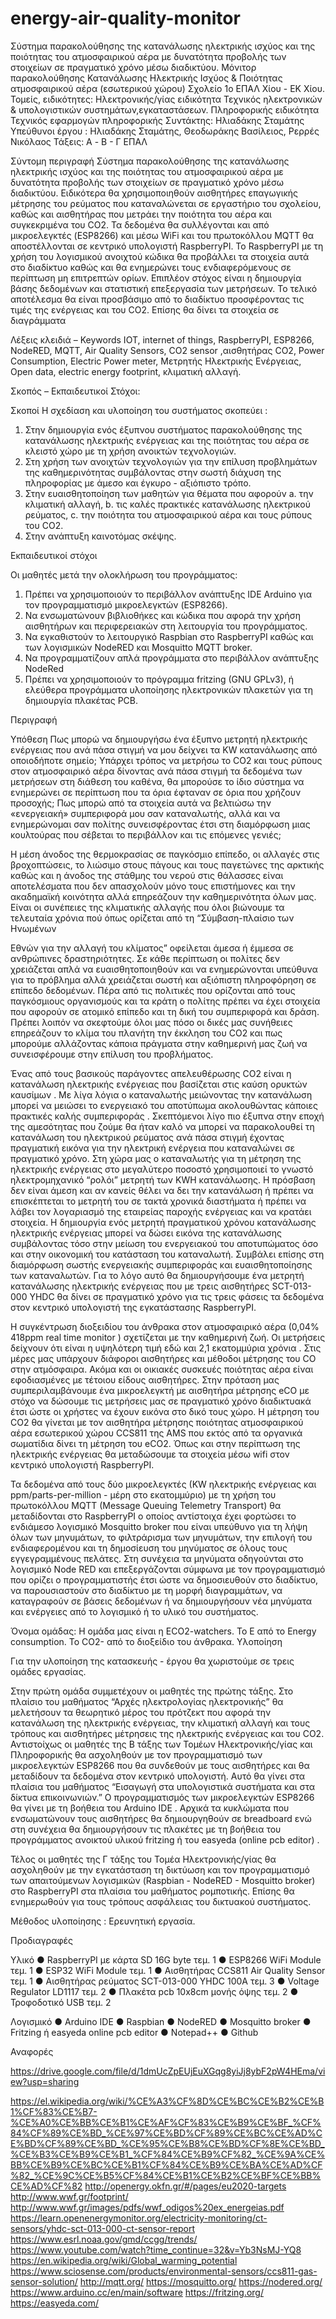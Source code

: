 # energy-air-quality-monitor
Σύστημα παρακολούθησης της κατανάλωσης ηλεκτρικής ισχύος και της ποιότητας του ατμοσφαιρικού αέρα με δυνατότητα προβολής των στοιχείων σε πραγματικό χρόνο μέσω διαδικτύου.
Μόνιτορ παρακολούθησης Κατανάλωσης Ηλεκτρικής Ισχύος & Ποιότητας ατμοσφαιρικού αέρα (εσωτερικού χώρου)
Σχολείο 1ο ΕΠΑΛ Χίου - ΕΚ Χίου. 
Τομείς, ειδικότητες: 
Ηλεκτρονικής/γίας	ειδικότητα Τεχνικός ηλεκτρονικών & υπολογιστικών συστημάτων,εγκαταστάσεων.
Πληροφορικής	ειδικότητα Τεχνικός εφαρμογών πληροφορικής 
Συντάκτης: Ηλιαδάκης Σταμάτης
Υπεύθυνοι έργου : Ηλιαδάκης Σταμάτης, Θεοδωράκης Βασίλειος, Ρερρές Νικόλαος
Τάξεις: A - Β - Γ ΕΠΑΛ 

Σύντομη περιγραφή
Σύστημα παρακολούθησης της κατανάλωσης ηλεκτρικής ισχύος και της ποιότητας του ατμοσφαιρικού αέρα με δυνατότητα προβολής των στοιχείων σε πραγματικό χρόνο μέσω διαδικτύου.
Ειδικότερα θα χρησιμοποιηθούν αισθητήρες επαγωγικής μέτρησης του ρεύματος που καταναλώνεται σε εργαστήριο του σχολείου, καθώς και αισθητήρας που μετράει την ποιότητα του αέρα και συγκεκριμένα του CO2. Τα δεδομένα θα συλλέγονται και από μικροελεγκτές (ESP8266) και μέσω WiFi και του πρωτοκόλλου MQTT θα αποστέλλονται σε κεντρικό υπολογιστή RaspberryPI.
To RaspberryPI με τη χρήση του λογισμικού ανοιχτού κώδικα θα προβάλλει τα στοιχεία αυτά στο διαδίκτυο καθώς και θα ενημερώνει τους ενδιαφερόμενους σε περίπτωση μη επιτρεπτών ορίων. Επιπλέον στόχος είναι η δημιουργία βάσης δεδομένων και στατιστική επεξεργασία των μετρήσεων. Το τελικό αποτέλεσμα θα είναι προσβάσιμο από το διαδίκτυο προσφέροντας τις τιμές της ενέργειας και του CO2. Επίσης θα δίνει τα στοιχεία σε διαγράμματα

Λέξεις κλειδιά – Keywords
IΟΤ, internet of things, RaspberryPI, ESP8266, NodeRED, MQTT, Air Quality Sensors, CO2 sensor ,αισθητήρας CO2, Power Consumption, Electric Power meter, Μετρητής Ηλεκτρικής Ενέργειας, Open data, electric energy footprint, κλιματική αλλαγή.

Σκοπός – Εκπαιδευτικοί Στόχοι:

Σκοποί
Η σχεδίαση και υλοποίηση του συστήματος σκοπεύει :

1.	Στην δημιουργία ενός έξυπνου συστήματος παρακολούθησης της κατανάλωσης ηλεκτρικής ενέργειας και της ποιότητας του αέρα σε κλειστό χώρο με τη χρήση ανοικτών τεχνολογιών.
2.	Στη χρήση των ανοιχτών τεχνολογιών για την επίλυση προβλημάτων της καθημερινότητας συμβάλοντας στην σωστή διάχυση της πληροφορίας με άμεσο και έγκυρο - αξιόπιστο τρόπο.
1.	Στην ευαισθητοποίηση των μαθητών για θέματα που αφορούν
   a.	την κλιματική αλλαγή,
   b.	τις καλές πρακτικές κατανάλωσης ηλεκτρικού ρεύματος,
   c.	την ποιότητα του ατμοσφαιρικού αέρα και τους ρύπους του CO2.
3.	Στην ανάπτυξη καινοτόμας σκέψης.
 
Εκπαιδευτικοί στόχοι

Οι μαθητές μετά την ολοκλήρωση του προγράμματος:
1.	Πρέπει να χρησιμοποιούν το περιβάλλον ανάπτυξης IDE Arduino για τον προγραμματισμό μικροελεγκτών (ESP8266).
2.	Nα ενσωματώνουν βιβλιοθήκες και κώδικα που αφορά την χρήση αισθητήρων και περιφερειακών στη λειτουργία του προγράμματος.
3.	Να εγκαθιστούν το λειτουργικό Raspbian στο RaspberryPI καθώς και των λογισμικών NodeRED και Mosquitto MQTT broker.
4.	Να προγραμματίζουν απλά προγράμματα στο περιβάλλον ανάπτυξης NodeRed
5.	Πρέπει να χρησιμοποιούν το πρόγραμμα fritzing (GNU GPLv3), ή ελεύθερα προγράμματα υλοποίησης ηλεκτρονικών πλακετών για τη δημιουργία πλακέτας PCB.

Περιγραφή

Υπόθεση
Πως μπορώ να δημιουργήσω ένα έξυπνο μετρητή ηλεκτρικής ενέργειας που ανά πάσα στιγμή να μου δείχνει τα KW κατανάλωσης από οποιοδήποτε σημείο;
Υπάρχει τρόπος να μετρήσω το CO2 και τους ρύπους στον ατμοσφαιρικό αέρα δίνοντας ανά πάσα στιγμή τα δεδομένα των μετρήσεων στη διάθεση του καθένα, θα μπορούσε το ίδιο σύστημα να ενημερώνει σε περίπτωση που τα όρια έφταναν σε όρια που χρήζουν προσοχής;
Πως μπορώ από τα στοιχεία αυτά να βελτιώσω την «ενεργειακή» συμπεριφορά μου σαν καταναλωτής, αλλά και να ενημερώνομαι σαν πολίτης συνεισφέροντας έτσι στη διαμόρφωση μιας κουλτούρας που σέβεται το περιβάλλον και τις επόμενες γενιές;


Η μέση άνοδος της θερμοκρασίας σε παγκόσμιο επίπεδο, οι αλλαγές στις βροχοπτώσεις, το λιώσιμο στους πάγους και τους παγετώνες της αρκτικής καθώς και η άνοδος της στάθμης του νερού στις θάλασσες είναι αποτελέσματα που δεν απασχολούν μόνο τους επιστήμονες και την ακαδημαϊκή κοινότητα αλλά επηρεάζουν την καθημερινότητα όλων μας. Είναι οι συνέπειες της κλιματικής αλλαγής που όλοι βιώνουμε τα τελευταία χρόνια πού όπως ορίζεται από τη “Σύμβαση-πλαίσιο των Ηνωμένων
 
Εθνών για την αλλαγή του κλίματος”  οφείλεται άμεσα ή έμμεσα σε ανθρώπινες δραστηριότητες. Σε κάθε περίπτωση οι πολίτες δεν χρειάζεται απλά να ευαισθητοποιηθούν και να ενημερώνονται υπεύθυνα για το πρόβλημα αλλά χρειάζεται σωστή και αξιόπιστη πληροφόρηση σε επίπεδο δεδομένων. Πέρα από τις πολιτικές που ορίζονται από τους παγκόσμιους οργανισμούς και τα κράτη ο πολίτης πρέπει να έχει στοιχεία που αφορούν σε ατομικό επίπεδο και τη δική του συμπεριφορά και δράση. Πρέπει λοιπόν να σκεφτούμε όλοι μας πόσο οι δικές μας συνήθειες επηρεάζουν το κλίμα του πλανήτη την έκκληση του CO2 και πως μπορούμε αλλάζοντας κάποια πράγματα στην καθημερινή μας ζωή να συνεισφέρουμε στην επίλυση του προβλήματος.

Ένας από τους βασικούς παράγοντες απελευθέρωσης CO2 είναι η κατανάλωση ηλεκτρικής ενέργειας που βασίζεται στις καύση ορυκτών καυσίμων . Με λίγα λόγια ο καταναλωτής μειώνοντας την κατανάλωση μπορεί να μειώσει το ενεργειακό του αποτύπωμα  ακολουθώντας κάποιες πρακτικές καλής συμπεριφοράς . Σκεπτόμενοι λίγο πιο έξυπνα στην εποχή της αμεσότητας που ζούμε θα ήταν καλό να μπορεί να παρακολουθεί τη κατανάλωση του ηλεκτρικού ρεύματος ανά πάσα στιγμή έχοντας πραγματική εικόνα για την ηλεκτρική ενέργεια που καταναλώνει σε πραγματικό χρόνο. Στη χώρα μας ο καταναλωτής για τη μέτρηση της ηλεκτρικής ενέργειας στο μεγαλύτερο ποσοστό χρησιμοποιεί το γνωστό ηλεκτρομηχανικό “ρολόι” μετρητή των KWH κατανάλωσης. Η πρόσβαση δεν είναι άμεση και αν κανείς θέλει να δει την κατανάλωση ή πρέπει να επισκέπτεται το μετρητή του σε τακτά χρονικά διαστήματα ή πρέπει να λάβει τον λογαριασμό της εταιρείας παροχής ενέργειας και να κρατάει στοιχεία. Η δημιουργία ενός μετρητή πραγματικού χρόνου κατανάλωσης ηλεκτρικής ενέργειας μπορεί να δώσει εικόνα της κατανάλωσης συμβάλοντας τόσο στην μείωση του ενεργειακού του αποτυπώματος όσο και στην οικονομική του κατάσταση του καταναλωτή. Συμβάλει επίσης στη διαμόρφωση σωστής ενεργειακής συμπεριφοράς και ευαισθητοποίησης των καταναλωτών. Για το λόγο αυτό θα δημιουργήσουμε ένα μετρητή κατανάλωσης ηλεκτρικής ενέργειας που με τρεις αισθητήρες SCT-013-000 YHDC  θα δίνει σε πραγματικό χρόνο για τις τρεις φάσεις τα δεδομένα στον κεντρικό υπολογιστή της εγκατάστασης RaspberryPI.

Η συγκέντρωση διοξειδίου του άνθρακα στον ατμοσφαιρικό αέρα (0,04% 418ppm real time monitor  ) σχετίζεται με την καθημερινή ζωή. Οι μετρήσεις δείχνουν ότι είναι η υψηλότερη τιμή εδώ και 2,1 εκατομμύρια χρόνια . Στις μέρες μας υπάρχουν διάφοροι αισθητήρες και μέθοδοι μέτρησης του CO στην ατμόσφαιρα. Ακόμα και οι οικιακές συσκευές ποιότητας αέρα είναι εφοδιασμένες με τέτοιου είδους αισθητήρες. Στην πρόταση μας συμπεριλαμβάνουμε ένα μικροελεγκτή με αισθητήρα μέτρησης eCO   με στόχο να δώσουμε τις μετρήσεις μας σε πραγματικό χρόνο διαδικτυακά έτσι ώστε οι χρήστες να έχουν εικόνα στο δικό τους χώρο. Η μέτρηση του CO2 θα γίνεται με τον αισθητήρα μέτρησης ποιότητας ατμοσφαιρικού αέρα εσωτερικού χώρου CCS811 της AMS  που εκτός από τα οργανικά σωματίδια δίνει τη μέτρηση του eCO2. Όπως και στην περίπτωση της ηλεκτρικής ενέργειας θα μεταδώσουμε τα στοιχεία μέσω wifi στον κεντρικό υπολογιστή RaspberryPI.

Τα δεδομένα από τους δύο μικροελεγκτές (ΚW ηλεκτρικής ενέργειας και ppm/parts-per-million - μέρη στο εκατομμύριο) με τη χρήση του πρωτοκόλλου MQTT (Message Queuing Telemetry Transport)   θα  μεταδίδονται  στο  RaspberryPI  ο  οποίος  αντίστοιχα  έχει  φορτώσει  το  ενδιάμεσο
λογισμικό Mosquitto  broker που είναι υπεύθυνο για τη λήψη όλων των μηνυμάτων, το φιλτράρισμα των μηνυμάτων, την επιλογή του ενδιαφερομένου και τη δημοσίευση του μηνύματος σε όλους τους
εγγεγραμμένους  πελάτες.  Στη  συνέχεια  τα  μηνύματα  οδηγούνται  στο  λογισμικό  Node  RED  και
επεξεργάζονται σύμφωνα με τον προγραμματισμό που ορίζει ο προγραμματιστής έτσι ώστε να δημοσιευθούν στο διαδίκτυο, να παρουσιαστούν στο διαδίκτυο με τη μορφή διαγραμμάτων, να καταγραφούν σε βάσεις δεδομένων ή να δημιουργήσουν νέα μηνύματα και ενέργειες από το  λογισμικό ή το υλικό του συστήματος.

Όνομα ομάδας: Η ομάδα μας είναι η ECO2-watchers. Το Ε από το Energy consumption. Το
CO2- από το διοξείδιο του άνθρακα.
Υλοποίηση

Για την υλοποίηση της κατασκευής - έργου θα χωριστούμε σε τρεις ομάδες εργασίας.

Στην πρώτη ομάδα συμμετέχουν οι μαθητές της πρώτης τάξης. Στο πλαίσιο του μαθήματος “Αρχές ηλεκτρολογίας ηλεκτρονικής” θα μελετήσουν τα θεωρητικό μέρος του πρότζεκτ που αφορά την κατανάλωση της ηλεκτρικής ενέργειας, την κλιματική αλλαγή και τους τρόπους και αισθητήρες μέτρησεις της ηλεκτρικής ενέργειας και του CO2.
Αντιστοίχως οι μαθητές της Β τάξης των Τομέων Ηλεκτρονικής/γίας και Πληροφορικής θα ασχοληθούν με τον προγραμματισμό των μικροελεγκτών ESP8266 που θα συνδεθούν με τους αισθητήρες και θα μεταδίδουν τα δεδομένα στον κεντρικό υπολογιστή. Αυτό θα γίνει στα πλαίσια του μαθήματος “Εισαγωγή στα υπολογιστικά συστήματα και στα δίκτυα επικοινωνιών.” O προγραμματισμός των μικροελεγκτών ESP8266 θα γίνει με τη βοήθεια του Arduino IDE . Αρχικά τα κυκλώματα που ενσωματώνουν τους αισθητήρες θα δημιουργηθούν σε breadboard ενώ στη συνέχεια θα δημιουργήσουν τις πλακέτες με τη βοήθεια του προγράμματος ανοικτού υλικού fritzing  ή του easyeda (online pcb editor) .

Τέλος οι μαθητές της Γ τάξης του Τομέα Ηλεκτρονικής/γίας θα ασχοληθούν με την εγκατάσταση τη δικτύωση και τον προγραμματισμό των απαιτούμενων λογισμικών (Raspbian - NodeRED - Mosquitto broker) στο RaspberryPI στα πλαίσια του μαθήματος ρομποτικής. Επίσης θα ενημερωθούν για τους τρόπους ασφάλειας του δικτυακού συστήματος.

Μέθοδος υλοποίησης : Ερευνητική εργασία.

Προδιαγραφές

Υλικό
●	RaspberryPI  με κάρτα SD 16G byte            τεμ. 1
●	ESP8266 WiFi Module                          τεμ. 1
●	ESP32 WiFi Module                            τεμ. 1
●	Αισθητήρας CCS811 Air Quality Sensor         τεμ. 1
●	Αισθητήρας ρεύματος SCT-013-000 YHDC 100A	 τεμ. 3
●	Voltage Regulator LD1117					 τεμ. 2
●	Πλακέτα pcb 10x8cm μονής όψης				 τεμ. 2
●	Τροφοδοτικό USB								 τεμ. 2

Λογισμικό
●	Arduino IDE
●	Raspbian
●	NodeRED
●	Mosquitto broker
●	Fritzing ή easyeda online pcb editor
●	Notepad++
●	Github


Αναφορές

  https://drive.google.com/file/d/1dmUcZpEUjEuXGqg8yiJj8ybF2pW4HEma/view?usp=sharing
  
  https://el.wikipedia.org/wiki/%CE%A3%CF%8D%CE%BC%CE%B2%CE%B1%CF%83%CE%B7-%CE%A0%CE%BB%CE%B1%CE%AF%CF%83%CE%B9%CE%BF_%CF%84%CF%89%CE%BD_%CE%97%CE%BD%CF%89%CE%BC%CE%AD%CE%BD%CF%89%CE%BD_%CE%95%CE%B8%CE%BD%CF%8E%CE%BD_%CE%B3%CE%B9%CE%B1_%CF%84%CE%B9%CF%82_%CE%9A%CE%BB%CE%B9%CE%BC%CE%B1%CF%84%CE%B9%CE%BA%CE%AD%CF%82_%CE%9C%CE%B5%CF%84%CE%B1%CE%B2%CE%BF%CE%BB%CE%AD%CF%82 
  http://openergy.okfn.gr/#/pages/eu2020-targets
  http://www.wwf.gr/footprint/
  http://www.wwf.gr/images/pdfs/wwf_odigos%20ex_energeias.pdf
  https://learn.openenergymonitor.org/electricity-monitoring/ct-sensors/yhdc-sct-013-000-ct-sensor-report
  https://www.esrl.noaa.gov/gmd/ccgg/trends/
  https://www.youtube.com/watch?time_continue=32&v=Yb3NsMJ-YQ8
  https://en.wikipedia.org/wiki/Global_warming_potential
  https://www.sciosense.com/products/environmental-sensors/ccs811-gas-sensor-solution/
  http://mqtt.org/ 
  https://mosquitto.org/
  https://nodered.org/
  https://www.arduino.cc/en/main/software
  https://fritzing.org/
  https://easyeda.com/